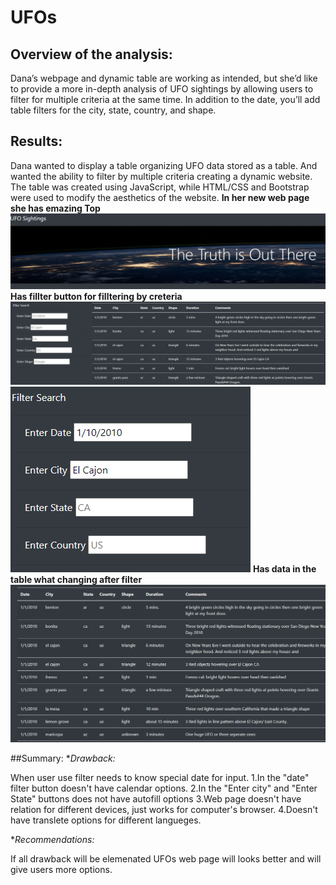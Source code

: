 # UFOs
## Overview of the analysis:
Dana’s webpage and dynamic table are working as intended, but she’d like to provide a more in-depth analysis of UFO sightings by allowing users to filter for multiple criteria at the same time. In addition to the date, you’ll add table filters for the city, state, country, and shape.
## Results:
 Dana wanted  to display a table organizing UFO data stored as a table. And wanted the ability to filter by multiple criteria creating a dynamic website. The table was created using JavaScript, while HTML/CSS and Bootstrap were used to modify the aesthetics of the website.
 **In her new web page she has emazing Top**
![This is an image](https://github.com/olenarabani/UFOs/blob/main/static/images/top.png)
 **Has fillter button for filltering by creteria**
![This is an image](https://github.com/olenarabani/UFOs/blob/main/static/images/Filter%20Search%20button.png)
![This is an image](https://github.com/olenarabani/UFOs/blob/main/static/images/Filter%20Search%20button%20_date.png)
 **Has data in the table what changing after filter**
![This is an image](https://github.com/olenarabani/UFOs/blob/main/static/images/data.png)

##Summary:
**Drawback:*

When user use filter needs to know special date for input. 
1.In the "date" filter button doesn't have calendar options. 
2.In the "Enter city"  and "Enter State" buttons does not have autofill options
3.Web page doesn't have relation for different devices, just works for  computer's browser.
4.Doesn't have translete options for different langueges.

**Recommendations:*

If all drawback will be elemenated UFOs web page will looks better and will give users more options.
